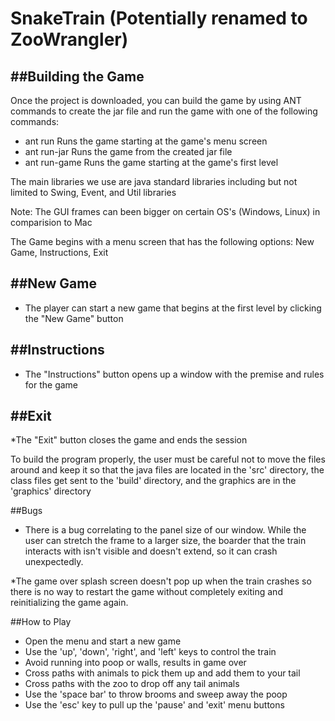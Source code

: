 # SnakeTrain (Potentially renamed to ZooWrangler)

##Building the Game
-----------------
Once the project is downloaded, you can build the game by using ANT commands to create the jar file and run the game with one of the following commands:
* ant run	Runs the game starting at the game's menu screen
* ant run-jar   Runs the game from the created jar file
* ant run-game	Runs the game starting at the game's first level                   

The main libraries we use are java standard libraries including but not limited to Swing, Event, and Util libraries

Note: The GUI frames can been bigger on certain OS's (Windows, Linux) in comparision to Mac


The Game begins with a menu screen that has the following options: New Game, Instructions, Exit

##New Game
--------
* The player can start a new game that begins at the first level by clicking the "New Game" button

##Instructions
------------
* The "Instructions" button opens up a window with the premise and rules for the game

##Exit
----
*The "Exit" button closes the game and ends the session


To build the program properly, the user must be careful not to move the files around and keep it so that the java files are located in the 'src' directory, the class files get sent to the 'build' directory, and the graphics are in the 'graphics' directory


##Bugs
* There is a bug correlating to the panel size of our window. While the user can stretch the frame to a larger size, the boarder that the train interacts with isn't visible and doesn't extend, so it can crash unexpectedly.

*The game over splash screen doesn't pop up when the train crashes so there is no way to restart the game without completely exiting and reinitializing the game again.


##How to Play
* Open the menu and start a new game
* Use the 'up', 'down', 'right', and 'left' keys to control the train
* Avoid running into poop or walls, results in game over
* Cross paths with animals to pick them up and add them to your tail
* Cross paths with the zoo to drop off any tail animals
* Use the 'space bar' to throw brooms and sweep away the poop
* Use the 'esc' key to pull up the 'pause' and 'exit' menu buttons


